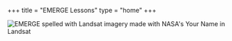 +++
title = "EMERGE Lessons"
type = "home"
+++

![EMERGE spelled with Landsat imagery made with NASA's Your Name in Landsat](images/EMERGE_Landsat.png)

